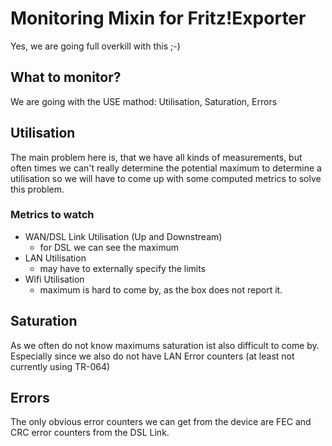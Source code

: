 # Monitoring Mixin for Fritz!Exporter

Yes, we are going full overkill with this ;-)

## What to monitor?

We are going with the USE mathod: Utilisation, Saturation, Errors

## Utilisation

The main problem here is, that we have all kinds of measurements, but often times we can't really
determine the potential maximum to determine a utilisation so we will have to come up with some
computed metrics to solve this problem.

### Metrics to watch

* WAN/DSL Link Utilisation (Up and Downstream)
  * for DSL we can see the maximum
* LAN Utilisation
  * may have to externally specify the limits
* Wifi Utilisation
  * maximum is hard to come by, as the box does not report it.

## Saturation

As we often do not know maximums saturation ist also difficult to come by. Especially since we
also do not have LAN Error counters (at least not currently using TR-064)

## Errors

The only obvious error counters we can get from the device are FEC and CRC error counters from
the DSL Link.
